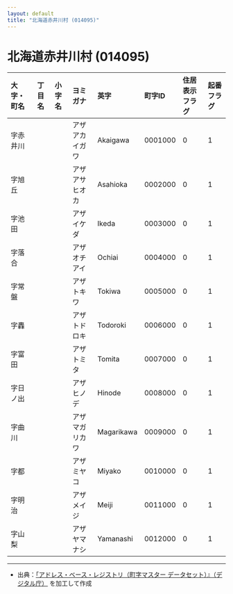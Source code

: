 ```yaml
---
layout: default
title: "北海道赤井川村 (014095)"
---
```


# 北海道赤井川村 (014095)

| 大字・町名 | 丁目名 | 小字名 | ヨミガナ | 英字 | 町字ID | 住居表示フラグ | 起番フラグ |
|:---|:---|:---|:---|:---|:---|:---|:---|
| 字赤井川 |  |  | アザアカイガワ | Akaigawa | 0001000 | 0 | 1 |
| 字旭丘 |  |  | アザアサヒオカ | Asahioka | 0002000 | 0 | 1 |
| 字池田 |  |  | アザイケダ | Ikeda | 0003000 | 0 | 1 |
| 字落合 |  |  | アザオチアイ | Ochiai | 0004000 | 0 | 1 |
| 字常盤 |  |  | アザトキワ | Tokiwa | 0005000 | 0 | 1 |
| 字轟 |  |  | アザトドロキ | Todoroki | 0006000 | 0 | 1 |
| 字富田 |  |  | アザトミタ | Tomita | 0007000 | 0 | 1 |
| 字日ノ出 |  |  | アザヒノデ | Hinode | 0008000 | 0 | 1 |
| 字曲川 |  |  | アザマガリカワ | Magarikawa | 0009000 | 0 | 1 |
| 字都 |  |  | アザミヤコ | Miyako | 0010000 | 0 | 1 |
| 字明治 |  |  | アザメイジ | Meiji | 0011000 | 0 | 1 |
| 字山梨 |  |  | アザヤマナシ | Yamanashi | 0012000 | 0 | 1 |

---

- 出典：[「アドレス・ベース・レジストリ（町字マスター データセット）』（デジタル庁）](https://www.digital.go.jp/policies/base_registry_address/) を加工して作成